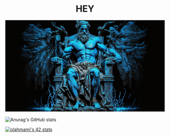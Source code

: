 <center>
<h1>HEY</h1>
</center>

<img alt="img" src="https://raw.githubusercontent.com/LAHMAMI1/LAHMAMI1/main/LAHMAMI1_img.png">

![Anurag's GitHub stats](https://github-readme-stats.vercel.app/api?username=LAHMAMI1&theme=algolia&show_icons=true)

[![olahmami's 42 stats](https://badge.mediaplus.ma/binary/olahmami)](https://github.com/oakoudad/badge42)


